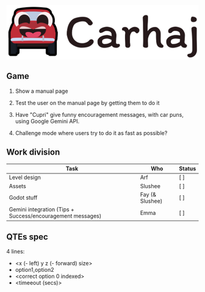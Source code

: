 ![Carhaj](./Resources/Banner.png)

## Game
1. Show a manual page
2. Test the user on the manual page by getting them to do it
3. Have "Cupri" give funny encouragement messages, with car puns, using Google Gemini API.

4. Challenge mode where users try to do it as fast as possible?

## Work division
| Task                                                       | Who             | Status |
|------------------------------------------------------------|-----------------|--------|
| Level design                                               | Arf             |  [ ]   |
| Assets                                                     | Slushee         |  [ ]   |
| Godot stuff                                                | Fay (& Slushee) |  [ ]   |
| Gemini integration (Tips + Success/encouragement messages) | Emma            |  [ ]   |

## QTEs spec

4 lines:

 - <x (- left) y z (- forward) size>
 - option1,option2
 - \<correct option 0 indexed>
 - \<timeeout (secs)>
